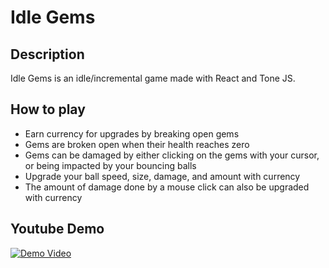 # Idle Gems

## Description
Idle Gems is an idle/incremental game made with React and Tone JS. 

## How to play
- Earn currency for upgrades by breaking open gems
- Gems are broken open when their health reaches zero
- Gems can be damaged by either clicking on the gems with your cursor, or being impacted by your bouncing balls
- Upgrade your ball speed, size, damage, and amount with currency
- The amount of damage done by a mouse click can also be upgraded with currency

## Youtube Demo
[![Demo Video](https://img.youtube.com/vi/tCdsM8nZnMA/0.jpg)](https://www.youtube.com/watch?v=tCdsM8nZnMA)
